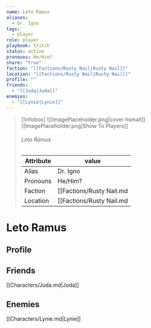 ```yaml
---
name: Leto Ramus
aliases:
  - Dr. Igno
tags:
  - player
role: player
playbook: Stitch
status: active
pronouns: He/Him?
share: "true"
faction: "[[Factions/Rusty Nail|Rusty Nail]]"
location: "[[Factions/Rusty Nail|Rusty Nail]]"
profile: ""
friends:
  - "[[Juda|Juda]]"
enemies:
  - "[[Lynie|Lynie]]"
---
```



> [!infobox]
> ![[ImagePlaceholder.png|cover hsmall]]
> [[ImagePlaceholder.png|Show To Players]]
> ###### Leto Ramus
> Attribute |  value |
> ---|---|
> Alias | Dr. Igno
> Pronouns | He/Him?
> Faction | [[Factions/Rusty Nail.md|Rusty Nail]]
> Location | [[Factions/Rusty Nail.md|Rusty Nail]] |

# Leto Ramus
## Profile


## Friends
[[Characters/Juda.md|Juda]]

## Enemies
[[Characters/Lynie.md|Lynie]]
